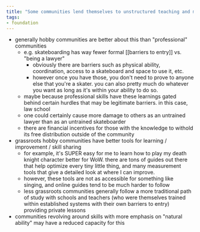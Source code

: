 ```yaml
---
title: "Some communities lend themselves to unstructured teaching and mentorship"
tags:
- foundation
---
```


- generally hobby communities are better about this than "professional" communities
	- e.g. skateboarding has way fewer formal [[barriers to entry]] vs. "being a lawyer"
		- obviously there are barriers such as physical ability, coordination, access to a skateboard and space to use it, etc.
		- however once you have those, you don't need to prove to anyone else that you're a skater. you can also pretty much do whatever you want as long as it's within your ability to do so.
	- maybe because professional skills have these learnings gated behind certain hurdles that may be legitimate barriers. in this case, law school
	- one could certainly cause more damage to others as an untrained lawyer than as an untrained skateboarder
	- there are financial incentives for those with the knowledge to withold its free distribution outside of the community
- grassroots hobby communities have better tools for learning / improvement / skill sharing
	- for example, it's SUPER easy for me to learn how to play my death knight character better for WoW. there are tons of guides out there that help optimize every tiny little thing, and many measurement tools that give a detailed look at where I can improve. 
	- however, these tools are not as accessible for something like singing, and online guides tend to be much harder to follow
	- less grassroots communities generally follow a more traditional path of study with schools and teachers (who were themselves trained within established systems with their own barriers to entry) providing private lessons
- communities revolving around skills with more emphasis on "natural ability" may have a reduced capacity for this